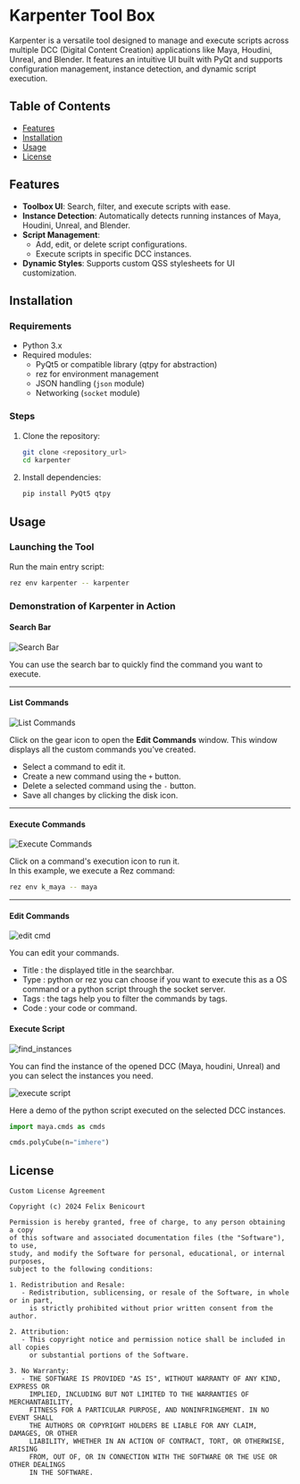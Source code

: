# Karpenter Tool Box

Karpenter is a versatile tool designed to manage and execute scripts across multiple DCC (Digital Content Creation) applications like Maya, Houdini, Unreal, and Blender. It features an intuitive UI built with PyQt and supports configuration management, instance detection, and dynamic script execution.


## Table of Contents

- [Features](#Features)
- [Installation](#snstallation)
- [Usage](#Usage)
- [License](#License)


## Features

- **Toolbox UI**: Search, filter, and execute scripts with ease.
- **Instance Detection**: Automatically detects running instances of Maya, Houdini, Unreal, and Blender.
- **Script Management**:
  - Add, edit, or delete script configurations.
  - Execute scripts in specific DCC instances.
- **Dynamic Styles**: Supports custom QSS stylesheets for UI customization.

## Installation

### Requirements

- Python 3.x
- Required modules:
  - PyQt5 or compatible library (qtpy for abstraction)
  - rez for environment management
  - JSON handling (`json` module)
  - Networking (`socket` module)

### Steps

1. Clone the repository:

    ```bash
    git clone <repository_url>
    cd karpenter
    ```

2. Install dependencies:

    ```bash
    pip install PyQt5 qtpy
    ```

## Usage

### Launching the Tool

Run the main entry script:

```bash
rez env karpenter -- karpenter
```

### Demonstration of Karpenter in Action

#### Search Bar
![Search Bar](https://media1.giphy.com/media/v1.Y2lkPTc5MGI3NjExbGZqejBrNzB4MzJzNDliMHgxamlncGZqbWEzcGd3ZGlqeXZwdmszdCZlcD12MV9pbnRlcm5hbF9naWZfYnlfaWQmY3Q9Zw/IidIrvm14Q0lxrQQl2/giphy.webp)

You can use the search bar to quickly find the command you want to execute.

---

#### List Commands
![List Commands](https://media2.giphy.com/media/v1.Y2lkPTc5MGI3NjExeXFrNm1jb3F6ZTVxZ21naHhhZWNxeDA4bWgwNDAwanBsZGw5dHdvcyZlcD12MV9pbnRlcm5hbF9naWZfYnlfaWQmY3Q9Zw/DXwzhMy0CttVJiVMuy/giphy.webp)

Click on the gear icon to open the **Edit Commands** window. This window displays all the custom commands you've created.  
- Select a command to edit it.
- Create a new command using the `+` button.
- Delete a selected command using the `-` button.
- Save all changes by clicking the disk icon.

---

#### Execute Commands
![Execute Commands](https://media4.giphy.com/media/v1.Y2lkPTc5MGI3NjExN2c2MjdzcGl3bWVjc3Nmc2RzajFmdTQyMHdnOTl5bTNlY2VkdmcyMCZlcD12MV9pbnRlcm5hbF9naWZfYnlfaWQmY3Q9Zw/S69wwHgbo2vFtqYN1R/giphy.gif)

Click on a command's execution icon to run it.  
In this example, we execute a Rez command:  
```bash
rez env k_maya -- maya
```

---

#### Edit Commands
![edit cmd](https://media3.giphy.com/media/v1.Y2lkPTc5MGI3NjExbXUwa3MzamNmbWY4czJjaDlnaDU0YjMxOHp5em8wd2VlenpmMmhweCZlcD12MV9pbnRlcm5hbF9naWZfYnlfaWQmY3Q9Zw/6AswTMjNWlqoguxHuw/giphy.webp)

You can edit your commands.

- Title : the displayed title in the searchbar.
- Type : python or rez you can choose if you want to execute this as a OS command or a python script through the socket server.
- Tags : the tags help you to filter the commands by tags.
- Code : your code or command.

#### Execute Script

![find_instances](https://i.imgur.com/9T0CgbU.png)

You can find the instance of the opened DCC (Maya, houdini, Unreal) and you can select the instances you need. 

![execute script](https://media4.giphy.com/media/v1.Y2lkPTc5MGI3NjExam56ZmZjN3VvZ3g3ZGUwaWpxeWozMGN2bHR6NDg4Zmd1MzVsMHl5MCZlcD12MV9pbnRlcm5hbF9naWZfYnlfaWQmY3Q9Zw/k5NAceIsLmXWk9caCl/giphy.gif)

Here a demo of the python script executed on the selected DCC instances.
```python
import maya.cmds as cmds

cmds.polyCube(n="imhere")
```

## License
```text
Custom License Agreement

Copyright (c) 2024 Felix Benicourt

Permission is hereby granted, free of charge, to any person obtaining a copy
of this software and associated documentation files (the "Software"), to use,
study, and modify the Software for personal, educational, or internal purposes,
subject to the following conditions:

1. Redistribution and Resale:
   - Redistribution, sublicensing, or resale of the Software, in whole or in part, 
     is strictly prohibited without prior written consent from the author.

2. Attribution:
   - This copyright notice and permission notice shall be included in all copies 
     or substantial portions of the Software.

3. No Warranty:
   - THE SOFTWARE IS PROVIDED "AS IS", WITHOUT WARRANTY OF ANY KIND, EXPRESS OR 
     IMPLIED, INCLUDING BUT NOT LIMITED TO THE WARRANTIES OF MERCHANTABILITY, 
     FITNESS FOR A PARTICULAR PURPOSE, AND NONINFRINGEMENT. IN NO EVENT SHALL 
     THE AUTHORS OR COPYRIGHT HOLDERS BE LIABLE FOR ANY CLAIM, DAMAGES, OR OTHER 
     LIABILITY, WHETHER IN AN ACTION OF CONTRACT, TORT, OR OTHERWISE, ARISING 
     FROM, OUT OF, OR IN CONNECTION WITH THE SOFTWARE OR THE USE OR OTHER DEALINGS 
     IN THE SOFTWARE.

```






